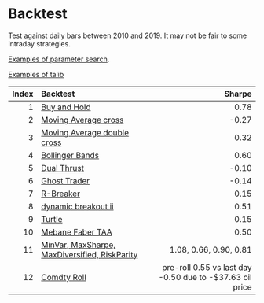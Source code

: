 # Backtest

Test against daily bars between 2010 and 2019. It may not be fair to some intraday strategies.


[Examples of parameter search](./ma_double_cross.py).

[Examples of talib](./bollinger_bands.py)


|Index |Backtest                                                                         |Sharpe        |
|----:|:---------------------------------------------------------------------------------|-----------:|
|1 |  [Buy and Hold](./buy_hold.py)    | 0.78 |
|2 |  [Moving Average cross](./ma_cross.py)    | -0.27|
|3 |  [Moving Average double cross](./ma_double_cross.py)    | 0.32|
|4 |  [Bollinger Bands](./bollinger_bands.py)    |0.60 |
|5 |  [Dual Thrust](./dual_thrust.py)    | -0.10|
|6 |  [Ghost Trader](./ghost_trader.py)    | -0.14|
|7 |  [R-Breaker](./r_breaker.py)    | 0.15|
|8 |  [dynamic breakout ii](./dynamic_breakout_ii.py)    | 0.51|
|9 |  [Turtle](./turtle.py)    |0.15 |
|10 |  [Mebane Faber TAA](./mebane_faber_taa.py)    | 0.50|
|11 |  [MinVar, MaxSharpe, MaxDiversified, RiskParity](./portfolio_optimization.py)    | 1.08, 0.66, 0.90, 0.81|
|12 |  [Comdty Roll](./comdty_roll.py)    | pre-roll 0.55 vs last day -0.50 due to -$37.63 oil price|

```python

```